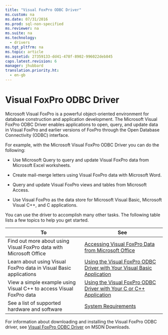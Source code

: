 ```yaml
---
title: "Visual FoxPro ODBC Driver"
ms.custom: na
ms.date: 07/31/2016
ms.prod: sql-non-specified
ms.reviewer: na
ms.suite: na
ms.technology: 
  - drivers
ms.tgt_pltfrm: na
ms.topic: article
ms.assetid: 27359133-dd41-478f-8902-996022deb845
caps.latest.revision: 6
manager: jhubbard
translation.priority.ht: 
  - en-gb
---
```

# Visual FoxPro ODBC Driver
Microsoft Visual FoxPro is a powerful object-oriented environment for database construction and application development. The Microsoft Visual FoxPro ODBC Driver enables applications to open, query, and update data in Visual FoxPro and earlier versions of FoxPro through the Open Database Connectivity (ODBC) interface.  
  
 For example, with the Microsoft Visual FoxPro ODBC Driver you can do the following:  
  
-   Use Microsoft Query to query and update Visual FoxPro data from Microsoft Excel worksheets.  
  
-   Create mail-merge letters using Visual FoxPro data with Microsoft Word.  
  
-   Query and update Visual FoxPro views and tables from Microsoft Access.  
  
-   Use Visual FoxPro as the data store for Microsoft Visual Basic, Microsoft Visual C++, and C applications.  
  
 You can use the driver to accomplish many other tasks. The following table lists a few topics to help you get started.  
  
|To|See|  
|--------|---------|  
|Find out more about using Visual FoxPro data with Microsoft Office|[Accessing Visual FoxPro Data from Microsoft Office](../content/Accessing-Visual-FoxPro-Data-from-Microsoft-Office.md)|  
|Learn about using Visual FoxPro data in Visual Basic applications|[Using the Visual FoxPro ODBC Driver with Your Visual Basic Application](../content/Using-the-VFP-FoxPro-ODBC-Driver-with-Your-Visual-Basic-Application.md)|  
|View a simple example using Visual C++ to access Visual FoxPro data|[Using the Visual FoxPro ODBC Driver with Your C or C++ Application](../content/Using-the-Visual-FoxPro-ODBC-Driver-with-Your-C-or-Visual-C---Application.md)|  
|See a list of supported hardware and software|[System Requirements](../content/System-Requirements--Visual-FoxPro-ODBC-Driver-.md)|  
  
 For information about downloading and installing the Visual FoxPro ODBC driver, see [Visual FoxPro ODBC Driver](http://go.microsoft.com/fwlink/?LinkId=121318) on MSDN Downloads.